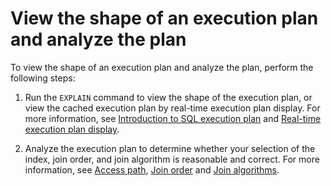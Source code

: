 View the shape of an execution plan and analyze the plan 
=============================================================================



To view the shape of an execution plan and analyze the plan, perform the following steps:

1. Run the `EXPLAIN` command to view the shape of the execution plan, or view the cached execution plan by real-time execution plan display. For more information, see [Introduction to SQL execution plan](../../../../12.sql-tuning-guide/2.sql-execution-plan/1.introduction-to-sql-execution-plan.md) and [Real-time execution plan display](../../../../12.sql-tuning-guide/2.sql-execution-plan/5.real-time-execution-plan-display.md).

   

2. Analyze the execution plan to determine whether your selection of the index, join order, and join algorithm is reasonable and correct. For more information, see [Access path](../../5.query-optimization/1.access-path/1.overview-of-access-path.md), [Join order](../../5.query-optimization/2.join-algorithm/3.join-order.md) and [Join algorithms](../../5.query-optimization/2.join-algorithm/2.join-algorithms.md).

   



